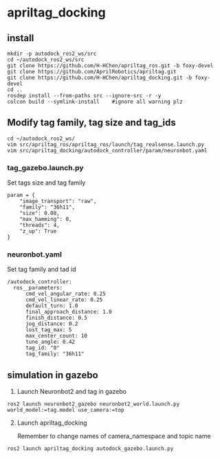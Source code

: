 # apriltag_docking

## install
```
mkdir -p autodock_ros2_ws/src
cd ~/autodock_ros2_ws/src
git clone https://github.com/H-HChen/apriltag_ros.git -b foxy-devel
git clone https://github.com/AprilRobotics/apriltag.git
git clone https://github.com/H-HChen/apriltag_docking.git -b foxy-devel
cd ..
rosdep install --from-paths src --ignore-src -r -y
colcon build --symlink-install    #ignore all warning plz 
``` 

## Modify tag family, tag size and tag_ids
```
cd ~/autodock_ros2_ws/
vim src/apriltag_ros/apriltag_ros/launch/tag_realsense.launch.py
vim src/apriltag_docking/autodock_controller/param/neuronbot.yaml
```
### tag_gazebo.launch.py
Set tags size and tag family
```
param = {
    "image_transport": "raw",
    "family": "36h11",
    "size": 0.08,
    "max_hamming": 0,
    "threads": 4,
    "z_up": True
}

```
### neuronbot.yaml

Set tag family and tad id
```
/autodock_controller:
  ros__parameters:
      cmd_vel_angular_rate: 0.25
      cmd_vel_linear_rate: 0.25
      default_turn: 1.0
      final_approach_distance: 1.0
      finish_distance: 0.5
      jog_distance: 0.2
      lost_tag_max: 5
      max_center_count: 10
      tune_angle: 0.42
      tag_id: "0"
      tag_family: "36h11" 
```
## simulation in gazebo
1. Launch Neuronbot2 and tag in gazebo
```
ros2 launch neuronbot2_gazebo neuronbot2_world.launch.py world_model:=tag.model use_camera:=top
```
2. Launch apriltag_docking 

    Remember to change names of camera_namespace and topic name
```
ros2 launch apriltag_docking autodock_gazebo.launch.py
```

